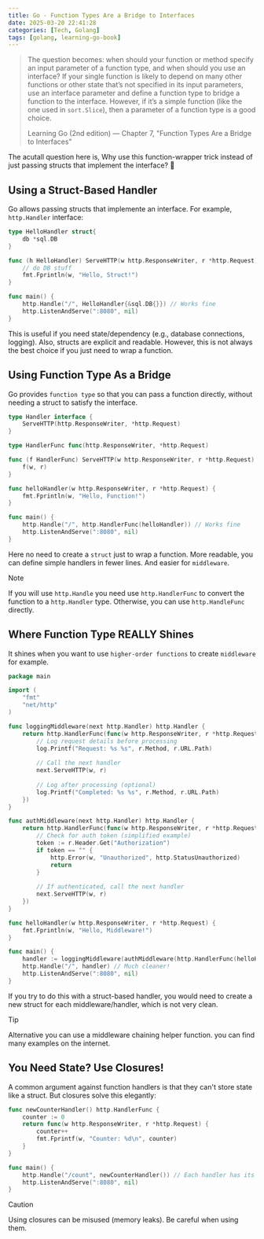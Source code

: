 ```yaml
---
title: Go - Function Types Are a Bridge to Interfaces
date: 2025-03-20 22:41:28 
categories: [Tech, Golang]
tags: [golang, learning-go-book]
---
```


> The question becomes: when should your function or method specify an input parameter of a function type, and when should you use an interface? 
> If your single function is likely to depend on many other functions or other state that’s not specified in its input parameters, use an interface parameter and define a function type to bridge a function to the interface.
>  However, if it’s a simple function (like the one used in `sort.Slice`), then a parameter of a function type is a good choice.
>
> <footer>Learning Go (2nd edition) — Chapter 7, "Function Types Are a Bridge to Interfaces"</footer>

The acutall question here is, Why use this function-wrapper trick instead of just passing structs that implement the interface? 🤔

## Using a Struct-Based Handler
Go allows passing structs that implemente an interface. For example, `http.Handler` interface:
```go main.go
type HelloHandler struct{
    db *sql.DB
}

func (h HelloHandler) ServeHTTP(w http.ResponseWriter, r *http.Request) {
    // do DB stuff
    fmt.Fprintln(w, "Hello, Struct!")
}

func main() {
    http.Handle("/", HelloHandler{&sql.DB{}}) // Works fine
    http.ListenAndServe(":8080", nil)
}
```
This is useful if you need state/dependency (e.g., database connections, logging). Also, structs are explicit and readable.
However, this is not always the best choice if you just need to wrap a function.

## Using Function Type As a Bridge
Go provides `function type` so that you can pass a function directly, without needing a struct to satisfy the interface.
```go go/http.go
type Handler interface {
    ServeHTTP(http.ResponseWriter, *http.Request)
}

type HandlerFunc func(http.ResponseWriter, *http.Request)

func (f HandlerFunc) ServeHTTP(w http.ResponseWriter, r *http.Request) {
    f(w, r)
}
```
```go main.go
func helloHandler(w http.ResponseWriter, r *http.Request) {
    fmt.Fprintln(w, "Hello, Function!")
}

func main() {
    http.Handle("/", http.HandlerFunc(helloHandler)) // Works fine
    http.ListenAndServe(":8080", nil)
}
```
Here no need to create a `struct` just to wrap a function. More readable, you can define simple handlers in fewer lines. And easier for `middleware`.

> [!NOTE]
> If you will use `http.Handle` you need use `http.HandlerFunc` to convert the function to a `http.Handler` type. Otherwise, you can use `http.HandleFunc` directly.

## Where Function Type REALLY Shines
It shines when you want to use `higher-order functions` to create `middleware` for example.
```go main.go
package main

import (
    "fmt"
    "net/http"
)

func loggingMiddleware(next http.Handler) http.Handler {
    return http.HandlerFunc(func(w http.ResponseWriter, r *http.Request) {
        // Log request details before processing
        log.Printf("Request: %s %s", r.Method, r.URL.Path)
        
        // Call the next handler
        next.ServeHTTP(w, r)
        
        // Log after processing (optional)
        log.Printf("Completed: %s %s", r.Method, r.URL.Path)
    })
}

func authMiddleware(next http.Handler) http.Handler {
    return http.HandlerFunc(func(w http.ResponseWriter, r *http.Request) {
        // Check for auth token (simplified example)
        token := r.Header.Get("Authorization")
        if token == "" {
            http.Error(w, "Unauthorized", http.StatusUnauthorized)
            return
        }
        
        // If authenticated, call the next handler
        next.ServeHTTP(w, r)
    })
}

func helloHandler(w http.ResponseWriter, r *http.Request) {
    fmt.Fprintln(w, "Hello, Middleware!")
}

func main() {
    handler := loggingMiddleware(authMiddleware(http.HandlerFunc(helloHandler)))
    http.Handle("/", handler) // Much cleaner!
    http.ListenAndServe(":8080", nil)
}
```
If you try to do this with a struct-based handler, you would need to create a new struct for each middleware/handler, which is not very clean.

> [!TIP]
> Alternative you can use a middleware chaining helper function. you can find many examples on the internet.

## You Need State? Use Closures!
A common argument against function handlers is that they can't store state like a struct.
But closures solve this elegantly:
```go main.go
func newCounterHandler() http.HandlerFunc {
    counter := 0
    return func(w http.ResponseWriter, r *http.Request) {
        counter++
        fmt.Fprintf(w, "Counter: %d\n", counter)
    }
}

func main() {
    http.Handle("/count", newCounterHandler()) // Each handler has its own counter
    http.ListenAndServe(":8080", nil)
}
```
> [!CAUTION]
> Using closures can be misused (memory leaks). Be careful when using them.
